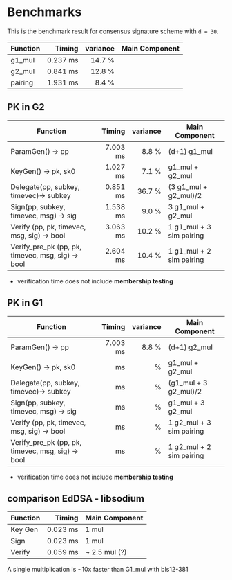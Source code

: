 # Benchmarks

This is the benchmark result for consensus signature scheme with `d = 30`.

| Function | Timing | variance | Main Component |
|---|---:|---:|---|
| g1_mul             |    0.237 ms | 14.7 % |  |
| g2_mul             |     0.841 ms |  12.8 % |  |
| pairing            |   1.931 ms |  8.4 % |  |

## PK in G2
| Function | Timing | variance | Main Component |
|---|---:|---:|---|
|ParamGen() -> pp     | 7.003 ms|  8.8 %| (d+1) g1_mul|
|KeyGen() -> pk, sk0     | 1.027 ms|  7.1 %| g1_mul + g2_mul|
|Delegate(pp, subkey, timevec)-> subkey| 0.851 ms | 36.7 % | (3 g1_mul + g2_mul)/2 |
|Sign(pp, subkey, timevec, msg) -> sig| 1.538 ms | 9.0 % | 3 g1_mul + g2_mul|
|Verify (pp, pk, timevec, msg, sig) -> bool| 3.063 ms|10.2 % | 1 g1_mul + 3 sim pairing |
|Verify_pre_pk (pp, pk, timevec, msg, sig) -> bool| 2.604 ms|10.4 % | 1 g1_mul + 2 sim pairing |

* verification time does not include __membership testing__

## PK in G1

| Function | Timing | variance | Main Component |
|---|---:|---:|---|
|ParamGen() -> pp     | 7.003 ms|  8.8 %| (d+1) g2_mul|
|KeyGen() -> pk, sk0     |  ms|  %| g1_mul + g2_mul|
|Delegate(pp, subkey, timevec)-> subkey|  ms |  % | (g1_mul + 3 g2_mul)/2 |
|Sign(pp, subkey, timevec, msg) -> sig|  ms |  % |  g1_mul + 3 g2_mul|
|Verify (pp, pk, timevec, msg, sig) -> bool|  ms|  % | 1 g2_mul + 3 sim pairing |
|Verify_pre_pk (pp, pk, timevec, msg, sig) -> bool|  ms| % | 1 g2_mul + 2 sim pairing |

* verification time does not include __membership testing__

## comparison EdDSA - libsodium

|Function| Timing| Main Component|
|---|---:|---|
|Key Gen|0.023 ms|1 mul|
|Sign|0.023 ms|1 mul|
|Verify|0.059 ms|~ 2.5 mul (?) |

A single multiplication is ~10x faster than G1_mul with bls12-381
